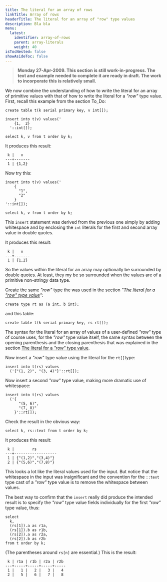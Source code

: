```yaml
---
title: The literal for an array of rows
linkTitle: Array of rows
headerTitle: The literal for an array of "row" type values
description: Bla bla
menu:
  latest:
    identifier: array-of-rows
    parent: array-literals
    weight: 40
isTocNested: false
showAsideToc: false
---
```


> **Monday 27-Apr-2009. This section is still work-in-progress. The text and example needed to complete it are ready in draft. The work to incorporate this is relatively small.**

We now combine the understanding of how to write the literal for an array of primitive values with that of how to write the literal for a _"row"_ type value. First, recall this example from the section To_Do:

```postgresql
create table t(k serial primary key, v int[]);

insert into t(v) values('
    {1,  2}
  '::int[]);

select k, v from t order by k;
```
It produces this result:
```
 k |   v   
---+-------
 1 | {1,2}
```
Now try this:
```postgresql
insert into t(v) values('
    {
      "1",
      "2"
    }
'::int[]);

select k, v from t order by k;
```
This `insert` statement was derived from the previous one simply by adding whitespace and by enclosing the `int` literals for the first and second array value in double quotes.

It produces this result:

```
 k |   v   
---+-------
 1 | {1,2}
```

So the values within the literal for an array may optionally be surrounded by double quotes. At least, they my be so surrounded when the values are of a primitive non-stringy data type.

Create the same _"row"_ type the was used in the section  _"[The literal for a _"row"_ type value](../row/)"_:

```postgresql
create type rt as (a int, b int);
```
and this table:
```postgresql
create table t(k serial primary key, rs rt[]);
```
The syntax for the literal for an array of values of a user-defined _"row"_ type of course uses, for the _"row"_ type value itself, the same syntax between the opening parenthesis and the closing parenthesis that was explained in the section [The literal for a _"row"_ type value](../row/).





Now insert a _"row"_ type value using the literal for the `rt[]`type:

```postgresql
insert into t(rs) values
  ('{"(1, 2)", "(3, 4)"}'::rt[]);
```
Now insert a second _"row"_ type value, making more dramatic use of whitespace:
```postgresql
insert into t(rs) values
  ('{
      "(5, 6)",
      "(7, 8)"
    }'::rt[]);
```

Check the result in the obvious way:

```postgresql
select k, rs::text from t order by k;
```
It produces this result:
```
 k |        rs         
---+-------------------
 1 | {"(1,2)","(3,4)"}
 2 | {"(5,6)","(7,8)"}
```
This looks a lot like the literal values used for the input. But notice that the whitespace in the input was insignificant and the convention for the `::text` type cast of a _"row"_ type value is to remove the whitespace between values.

The best way to confirm that the `insert` really did produce the intended result is to specify the _"row"_ type value fields individually for the first _"row"_ type value, thus:

```postgresql
select
  k,
  (rs[1]).a as r1a,
  (rs[1]).b as r1b,
  (rs[2]).a as r2a,
  (rs[2]).b as r2b
from t order by k;
```
(The parentheses around `rs[n]` are essential.) This is the result:
```
 k | r1a | r1b | r2a | r2b 
---+-----+-----+-----+-----
 1 |   1 |   2 |   3 |   4
 2 |   5 |   6 |   7 |   8
```

